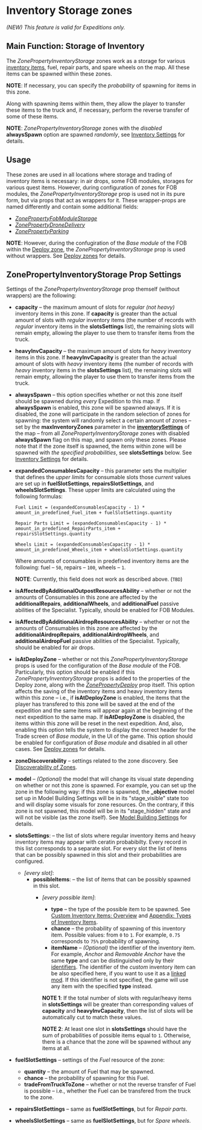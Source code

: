 # Inventory Storage zones

*(NEW) This feature is valid for Expeditions only.*


## Main Function: Storage of Inventory
The *ZonePropertyInventoryStorage* zones work as a storage for various [inventory items](./../../../../custom_gameplay_entities/inventory_items/custom_inventory_items_overview.md), fuel, repair parts, and spare wheels on the map. All these items can be spawned within these zones.

**NOTE**: If necessary, you can specify the *probability* of spawning for items in this zone.

Along with spawning items within them, they allow the player to transfer these items to the truck and, if necessary, perform the reverse transfer of some of these items.

**NOTE**: *ZonePropertyInventoryStorage* zones with the *disabled* **alwaysSpawn** option are spawned *randomly*, see [Inventory Settings][inventory_settings] for details.

## Usage
These zones are used in all locations where storage and trading of inventory items is necessary: in air drops, some FOB modules, storages for various quest items. However, during configuration of zones for FOB modules, the *ZonePropertyInventoryStorage* prop is used not in its pure form, but via props that act as wrappers for it. These wrapper-props are named differently and contain some additional fields:

-   [*ZonePropertyFobModuleStorage*](./zones_of_fob_modules/fob_module_storage_zones.md)
-   [*ZonePropertyDroneDelivery*](./zones_of_fob_modules/drone_delivery_zones.md)
-   [*ZonePropertyParking*](./zones_of_fob_modules/parking_zones.md)

**NOTE**: However, during the confugiration of the *Base module* of the FOB within the [Deploy zone](./deploy_zones.md), the *ZonePropertyInventoryStorage* prop is used without wrappers. See [Deploy zones](./deploy_zones.md#base-module-and-store) for details.


## ZonePropertyInventoryStorage Prop Settings
Settings of the *ZonePropertyInventoryStorage* prop themself (without wrappers) are the following:

-   **capacity** – the maximum amount of slots for *regular (not heavy)* inventory items in this zone. If **capacity** is greater than the actual amount of slots with *regular* inventory items (the number of records with *regular* inventory items in the **slotsSettings** list), the remaining slots will remain empty, allowing the player to use them to transfer items from the truck. 

-   **heavylnvCapacity** – the maximum amount of slots for *heavy* inventory items in this zone. If **heavylnvCapacity** is greater than the actual amount of slots with *heavy* inventory items (the number of records with *heavy* inventory items in the **slotsSettings** list), the remaining slots will remain empty, allowing the player to use them to transfer items from the truck.

-   **alwaysSpawn** – this option specifies whether or not this zone itself should be spawned during *every* Expedition to this map. If **alwaysSpawn** is enabled, this zone will be spawned always. If it is disabled, the zone will participate in the random selection of zones for spawning: the system will randomly select a certain amount of zones – set by the **maxInventoryZones** parameter in the [**inventorySettings**][inventory_settings] of the map – from all *ZonePropertyInventoryStorage* zones with disabled **alwaysSpawn** flag on this map, and spawn only these zones. Please note that if the zone itself is spawned, the items within zone will be spawned with *the specified probabilities*, see **slotsSettings** below. See [Inventory Settings][inventory_settings] for details.

-   **expandedConsumablesCapacity** – this parameter sets the multiplier that defines the *upper limits* for consumable slots those *current* values are set up in **fuelSIotSettings**, **repairsSlotSettings**, and **wheelsSlotSettings**. These upper limits are calculated using the following formulas:
    ```text
    Fuel Limit = (expandedConsumablesCapacity - 1) * amount_in_predefined_Fuel_item + fuelSlotSettings.quantity

    Repair Parts Limit = (expandedConsumablesCapacity - 1) * amount_in_predefined_RepairParts_item + repairsSlotSettings.quantity

    Wheels Limit = (expandedConsumablesCapacity - 1) * amount_in_predefined_Wheels_item + wheelsSlotSettings.quantity
    ``` 
    Where amounts of consumables in predefined inventory items are the following: fuel – `50`, repairs – `100`, wheels – `1`.

    **NOTE**: Currently, this field does not work as described above. (`TBD`)

-   **isAffectedByAdditionalOutpostResourcesAbility** – whether or not the amounts of Consumables in this zone are affected by the **additionalRepairs**, **additionalWheels**, and **additionalFuel** passive abilities of the Specialist. Typically, should be enabled for FOB Modules.

-   **isAffectedByAdditionalAirdropResourcesAbility** – whether or not the amounts of Consumables in this zone are affected by the **additionalAirdropRepairs**, **additionalAirdropWheels**, and **additionalAirdropFuel** passive abilities of the Specialist. Typically, should be enabled for air drops.

-   **isAtDeployZone** – whether or not this *ZonePropertyInventoryStorage* props is used for the configuration of the *Base module* of the FOB. Particularly, this option should be enabled if this *ZonePropertyInventoryStorage* props is added to the properties of the Deploy zone, along with the [*ZonePropertyDeploy*](./deploy_zones.md) prop itself. This option affects the saving of the inventory items and heavy inventory items within this zone – i.e., if **isAtDeployZone** is enabled, the items that the player has transfered to this zone will be saved at the end of the expedition and the same items will appear again at the beginning of the next expedition to the same map. If **isAtDeployZone** is disabled, the items within this zone will be reset in the next expedition. And, also, enabling this option tells the system to display the correct header for the Trade screen of *Base module*, in the UI of the game. This option should be enabled for configuration of *Base module* and disabled in all other cases. See [Deploy zones](./deploy_zones.md) for details.

-   **zoneDiscoverability** – settings related to the zone discovery. See [Discoverability of Zones](./discoverability_of_zones.md). 

-   **model** – *(Optional)* the model that will change its visual state depending on whether or not this zone is spawned. For example, you can set up the zone in the following way: if this zone is spawned, the **\_objective** model set up in Model Building Settings will be in its "stage_visible" state too and will display some visuals for zone resources. On the contrary, if this zone is not spawned, this model will be in its "stage_hidden" state and will not be visible (as the zone itself). See [Model Building Settings](./../../objectives/model_building_settings/model_building_settings.md) for details.

-   **slotsSettings**: – the list of slots where regular inventory items and heavy inventory items may appear with ceratin probabibilty. Every record in this list corresponds to a separate slot. For every slot the list of items that can be possibly spawned in this slot and their probabilities are configured.
    -   *[every slot]*:
        -   **possibleItems**: – the list of items that can be possibly spawned in this slot.
            -   *[every possible item]*:
                -   **type** – the type of the possible item to be spawned. See [Custom Inventory Items: Overview](./../../../../custom_gameplay_entities/inventory_items/custom_inventory_items_overview.md#type) and [Appendix: Types of Inventory Items](./../../../../custom_gameplay_entities/inventory_items/appendix_types_of_inventory_items.md).
                -   **chance** – the probability of spawning of this inventory item. Possible values: from `0` to `1`. For example, `0.75` corresponds to `75%` probability of spawning.
                -   **itemName** – *(Optional)* the identifier of the inventory item. For example, *Anchor* and *Removable Anchor* have the same **type** and can be distinguished only by their [identifiers](./../../../../custom_gameplay_entities/inventory_items/appendix_types_of_inventory_items.md#identifiers). The identifier of the *custom* inventory item can be also specified here, if you want to use it as a [linked mod][linked_mods]. If this identifier is not specified, the game will use any item with the specified **type** instead.

                **NOTE 1**: If the total number of slots with regular/heavy items in **slotsSettings** will be greater than corresponding values of **capacity** and **heavylnvCapacity**, then the list of slots will be automatically cut to match these values.

                **NOTE 2**: At least one slot in **slotsSettings** should have the sum of probabilities of possible items equal to `1`. Otherwise, there is a chance that the zone will be spawned without any items at all.

-   **fuelSlotSettings** – settings of the *Fuel* resource of the zone:
    -   **quantity** – the amount of Fuel that may be spawned.
    -   **chance** – the probability of spawning for this Fuel.
    -   **tradeFromTruckToZone** – whether or not the reverse transfer of Fuel is possible – i.e., whether the Fuel can be transfered from the truck to the zone.

-   **repairsSlotSettings** – same as **fuelSlotSettings**, but for *Repair parts*.

-   **wheelsSlotSettings** – same as **fuelSlotSettings**, but for *Spare wheels*.


[inventory_settings]: ./../../objectives/objectives_in_expeditions/inventory_settings.md
[linked_mods]: ./../../../../usage_and_uploading_of_mods/linking_mods.md
